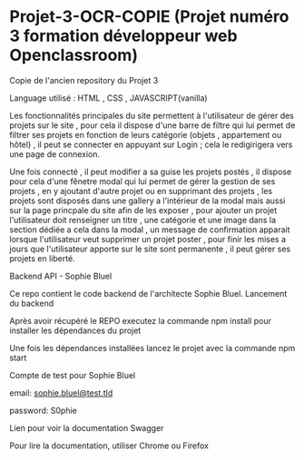# Projet-3-OCR-COPIE (Projet numéro 3 formation développeur web Openclassroom) 
Copie de l'ancien repository du Projet 3 

Language utilisé : HTML , CSS , JAVASCRIPT(vanilla)


Les fonctionnalités principales du site permettent à l'utilisateur de gérer des projets sur le site , pour cela il dispose d'une barre de filtre qui lui permet de filtrer ses projets en fonction
de leurs catégorie (objets , appartement ou hôtel) , il peut se connecter en appuyant sur Login ; cela le redigirigera vers une page de connexion.

Une fois connecté , il peut modifier a sa guise les projets postés , il dispose pour cela d'une fênetre modal qui lui permet de gérer la gestion de ses projets , en y ajoutant d'autre 
projet ou en supprimant des projets , les projets sont disposés dans une gallery a l'intérieur de la modal mais aussi sur la page princpale du site afin de les exposer , pour ajouter un projet
l'utilisateur doit renseigner un titre , une catégorie et une image dans la section dédiée a cela dans la modal , un message de confirmation apparait lorsque l'utilisateur veut supprimer un 
projet poster , pour finir les mises a jours que l'utilisateur apporte sur le site sont permanente , il peut gérer ses projets en liberté.

Backend API - Sophie Bluel

Ce repo contient le code backend de l'architecte Sophie Bluel.
Lancement du backend

Après avoir récupéré le REPO executez la commande npm install pour installer les dépendances du projet

Une fois les dépendances installées lancez le projet avec la commande npm start

Compte de test pour Sophie Bluel

email: sophie.bluel@test.tld

password: S0phie 

Lien pour voir la documentation Swagger

Pour lire la documentation, utiliser Chrome ou Firefox
